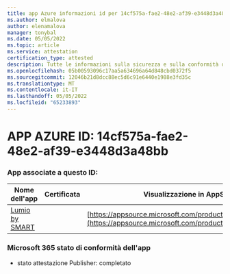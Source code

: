 ```yaml
---
title: app Azure informazioni id per 14cf575a-fae2-48e2-af39-e3448d3a48bb
ms.author: elmalova
author: elenamalova
manager: tonybal
ms.date: 05/05/2022
ms.topic: article
ms.service: attestation
certification_type: attested
description: Tutte le informazioni sulla sicurezza e sulla conformità disponibili per 14cf575a-fae2-48e2-af39-e3448d3a48bb.
ms.openlocfilehash: 05b00593096c17aa5a634696a64d848cbd0372f5
ms.sourcegitcommit: 12046b21d8dcc88ec5d6c91e6440e1988e3fd35c
ms.translationtype: MT
ms.contentlocale: it-IT
ms.lasthandoff: 05/05/2022
ms.locfileid: "65233893"
---
```

# <a name="azure-app-id-14cf575a-fae2-48e2-af39-e3448d3a48bb"></a>APP AZURE ID: 14cf575a-fae2-48e2-af39-e3448d3a48bb


### <a name="apps-associated-with-this-id"></a>App associate a questo ID:
| **Nome dell'app** | **Certificata** | **Visualizzazione in AppSource** |
|--------------|---------------|-----------------------|
| [Lumio by SMART](../forward/WA200001874.md) |  | [https://appsource.microsoft.com/product/office/WA200001874](https://appsource.microsoft.com/product/office/WA200001874) |

### <a name="microsoft-365-app-compliance-status"></a>Microsoft 365 stato di conformità dell'app
- stato attestazione Publisher: completato
